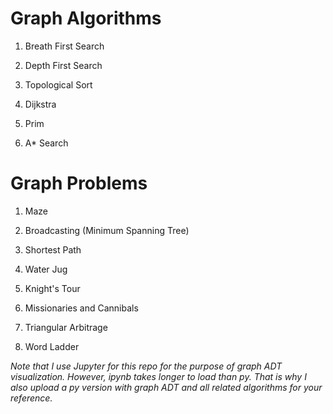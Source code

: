 # Graph Algorithms

1. Breath First Search

2. Depth First Search

3. Topological Sort

4. Dijkstra

5. Prim

6. A* Search

# Graph Problems

1. Maze

2. Broadcasting (Minimum Spanning Tree)

3. Shortest Path

4. Water Jug

5. Knight's Tour

6. Missionaries and Cannibals

7. Triangular Arbitrage

8. Word Ladder

*Note that I use Jupyter for this repo for the purpose of graph ADT visualization. However, ipynb takes longer to load than py. That is why I also upload a py version with graph ADT and all related algorithms for your reference.*

